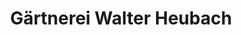 ---
title: "Gärtnerei Walter Heubach"
url: /esslingen-am-neckar/gaertnerei-walter-heubach/
shop: Blumen
---